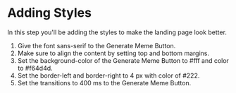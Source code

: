 # Adding Styles

In this step you'll be adding the styles to make the landing page look better.
1. Give the font sans-serif to the Generate Meme Button.
2. Make sure to align the content by setting top and bottom margins.
3. Set the background-color of the Generate Meme Button to #fff and color to #f64d4d.
4. Set the border-left and border-right to 4 px with color of #222.
5. Set the transitions to 400 ms to the Generate Meme Button.
